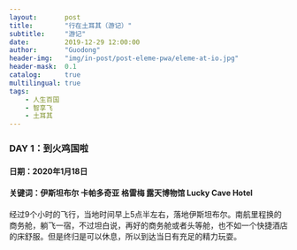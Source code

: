 ```yaml
---
layout:       post
title:        "行在土耳其（游记）"
subtitle:     "游记"
date:         2019-12-29 12:00:00
author:       "Guodong"
header-img:   "img/in-post/post-eleme-pwa/eleme-at-io.jpg"
header-mask:  0.1
catalog:      true
multilingual: true
tags:
    - 人生百国
    - 智享飞
    - 土耳其
---
```


### DAY 1：到火鸡国啦

#### 日期：2020年1月18日

#### 关键词：伊斯坦布尔 卡帕多奇亚 格雷梅 露天博物馆 Lucky Cave Hotel

经过9个小时的飞行，当地时间早上5点半左右，落地伊斯坦布尔。南航里程换的商务舱，躺飞一宿，不过坦白说，再好的商务舱或者头等舱，也不如一个快捷酒店的床舒服。但是终归是可以休息，所以到达当日有充足的精力玩耍。

